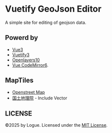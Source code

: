 # Vuetify GeoJson Editor

A simple site for editing of geojson data.

## Powerd by

- [Vue3](https://vuejs.org)
- [Vuetify3](https://vuetifyjs.com)
- [Openlayers10](https://openlayers.org/)
- [Vue CodeMirror6](https://github.com/logue/vue-codemirror6).

## MapTiles

- [Openstreet Map](https://www.openstreetmap.org/)
- [国土地理院](https://www.gsi.go.jp/) - Include Vector

## LICENSE

©2025 by Logue.
Licensed under the [MIT License](LICENSE).

